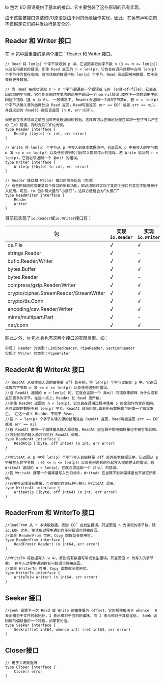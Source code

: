 io 包为 I/O 原语提供了基本的接口。它主要包装了这些原语的已有实现。

由于这些被接口包装的I/O原语是由不同的低级操作实现，因此，在另有声明之前不该假定它们的并发执行是安全的。

## Reader 和 Writer 接口

在 io 包中最重要的是两个接口：Reader 和 Writer 接口。

```gotemplate
// Read 将 len(p) 个字节读取到 p 中。它返回读取的字节数 n（0 <= n <= len(p)） 以及任何遇到的错误。即使 Read 返回的 n < len(p)，它也会在调用过程中占用 len(p) 个字节作为暂存空间。若可读取的数据不到 len(p) 个字节，Read 会返回可用数据，而不是等待更多数据。

// 当 Read 在成功读取 n > 0 个字节后遇到一个错误或 EOF (end-of-file)，它会返回读取的字节数。它可能会同时在本次的调用中返回一个non-nil错误,或在下一次的调用中返回这个错误（且 n 为 0）。 一般情况下, Reader会返回一个非0字节数n, 若 n = len(p) 个字节从输入源的结尾处由 Read 返回，Read可能返回 err == EOF 或者 err == nil。并且之后的 Read() 都应该返回 (n:0, err:EOF)。

调用者在考虑错误之前应当首先处理返回的数据。这样做可以正确地处理在读取一些字节后产生的 I/O 错误，同时允许EOF的出现。
type Reader interface {
	Read(p []byte) (n int, err error)
}

// Write 将 len(p) 个字节从 p 中写入到基本数据流中。它返回从 p 中被写入的字节数 n（0 <= n <= len(p)）以及任何遇到的引起写入提前停止的错误。若 Write 返回的 n < len(p)，它就必须返回一个 非nil 的错误。
type Writer interface {
    Write(p []byte) (n int, err error)
}

// Reader 接口和 Writer 接口的简单组合（内嵌）
// 有些时候同时需要某两个接口的所有功能，即必须同时实现了某两个接口的类型才能够被传入使用。可见，io 包中有大量的“小接口”，这样方便组合为“大接口”
type ReadWriter interface {
    Reader
    Writer
}
```

目前已实现了`io.Reader`或`io.Writer`接口有：

| 包 |  实现`io.Reader` | 实现`io.Writer` |
| --- | --- | --- |
| os.File | √ | √ |
| strings.Reader | √ | - |
| bufio.Reader/Writer | √ | √ |
| bytes.Buffer | √ | √ |
| bytes.Reader | √ | - |
| compress/gzip.Reader/Writer | √ | √ |
| crypto/cipher.StreamReader/StreamWriter | √ | √ |
| crypto/tls.Conn | √ | √ |
| encoding/csv.Reader/Writer | √ | √ |
| mime/multipart.Part | √ | - |
| net/conn | √ | √ |

除此之外，io 包本身也有这两个接口的实现类型。如：
``` 
实现了 Reader 的类型：LimitedReader、PipeReader、SectionReader
实现了 Writer 的类型：PipeWriter
```

## ReaderAt 和 WriterAt 接口

```gotemplate
// ReadAt 从基本输入源的偏移量 off 处开始，将 len(p) 个字节读取到 p 中。它返回读取的字节数 n（0 <= n <= len(p)）以及任何遇到的错误。
//当 ReadAt 返回的 n < len(p) 时，它就会返回一个 非nil 的错误来解释 为什么没有返回更多的字节。在这一点上，ReadAt 比 Read 更严格。
//即使 ReadAt 返回的 n < len(p)，它也会在调用过程中使用 p 的全部作为暂存空间。若可读取的数据不到 len(p) 字节，ReadAt 就会阻塞,直到所有数据都可用或一个错误发生。 在这一点上 ReadAt 不同于 Read。
//若 n = len(p) 个字节从输入源的结尾处由 ReadAt 返回，Read可能返回 err == EOF 或者 err == nil
//若 ReadAt 携带一个偏移量从输入源读取，ReadAt 应当既不影响偏移量也不被它所影响。
//可对相同的输入源并行执行 ReadAt 调用。
type ReaderAt interface {
    ReadAt(p []byte, off int64) (n int, err error)
}

//WriteAt 从 p 中将 len(p) 个字节写入到偏移量 off 处的基本数据流中。它返回从 p 中被写入的字节数 n（0 <= n <= len(p)）以及任何遇到的引起写入提前停止的错误。若 WriteAt 返回的 n < len(p)，它就必须返回一个 非nil 的错误。
//若 WriteAt 携带一个偏移量写入到目标中，WriteAt 应当既不影响偏移量也不被它所影响。
//若被写区域没有重叠，可对相同的目标并行执行 WriteAt 调用。
type WriterAt interface {
    WriteAt(p []byte, off int64) (n int, err error)
}
```

## ReaderFrom 和 WriterTo 接口

```gotemplate
//ReadFrom 从 r 中读取数据，直到 EOF 或发生错误。其返回值 n 为读取的字节数。除 io.EOF 之外，在读取过程中遇到的任何错误也将被返回。
//如果 ReaderFrom 可用，Copy 函数就会使用它。
type ReaderFrom interface {
    ReadFrom(r Reader) (n int64, err error)
}

//WriteTo 将数据写入 w 中，直到没有数据可写或发生错误。其返回值 n 为写入的字节数。 在写入过程中遇到的任何错误也将被返回。
//如果 WriterTo 可用，Copy 函数就会使用它。
type WriterTo interface {
    WriteTo(w Writer) (n int64, err error)
}
```

## Seeker 接口

```gotemplate
//Seek 设置下一次 Read 或 Write 的偏移量为 offset，它的解释取决于 whence： 0 表示相对于文件的起始处，1 表示相对于当前的偏移，而 2 表示相对于其结尾处。 Seek 返回新的偏移量和一个错误，如果有的话。
type Seeker interface {
    Seek(offset int64, whence int) (ret int64, err error)
}
```

## Closer接口

```gotemplate
// 用于关闭数据流
type Closer interface {
    Close() error
}
```
